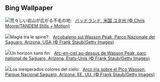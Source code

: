 ## Bing Wallpaper
![](https://www.bing.com/th?id=OHR.UtahBadlands_JA-JP2147654788_UHD.jpg&w=1000)荒々しい岩山が広がる不毛の地:&nbsp;&ensp;[バッドランド, 米国 ユタ州 (© Chris Moore/TANDEM Stills + Motion)](https://www.bing.com/th?id=OHR.UtahBadlands_JA-JP2147654788_UHD.jpg)
<br><br/>
![](https://www.bing.com/th?id=OHR.SaguaroRainbow_IT-IT7336031543_UHD.jpg&w=1000)Magia tra le spine?:&nbsp;&ensp;[Arcobaleno sul Wasson Peak, Parco Nazionale dei Saguaro, Arizona, USA (© Frank Staub/Getty Images)](https://www.bing.com/th?id=OHR.SaguaroRainbow_IT-IT7336031543_UHD.jpg)
<br><br/>
![](https://www.bing.com/th?id=OHR.SaguaroRainbow_FR-FR7652479435_UHD.jpg&w=1000)Un horizon sans fin:&nbsp;&ensp;[Arc-en-ciel au-dessus de Wasson Peak, parc national de Saguaro, Arizona, États-Unis (© Frank Staub/Getty Images)](https://www.bing.com/th?id=OHR.SaguaroRainbow_FR-FR7652479435_UHD.jpg)
<br><br/>
![](https://www.bing.com/th?id=OHR.SaguaroRainbow_ES-ES6828628699_UHD.jpg&w=1000)Los inesperados colores del cielo:&nbsp;&ensp;[Arco iris sobre el Pico Wasson, Parque Nacional Saguaro, Arizona, EE. UU. (© Frank Staub/Getty Images)](https://www.bing.com/th?id=OHR.SaguaroRainbow_ES-ES6828628699_UHD.jpg)
<br><br/>
